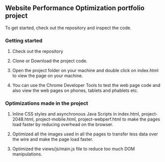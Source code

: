 ## Website Performance Optimization portfolio project

To get started, check out the repository and inspect the code.

### Getting started


1. Check out the repository
1.  Clone or Download the project code. 

1. Open the project folder on your machine and double click on index.html to view the page on your machine.
1. You can use the Chrome Developer Tools to test the web page code and also view the web pages on phones, tablets and phablets etc.

### Optimizations made in the project


1. Inline CSS styles and asynchronous Java Scripts in index.html, project-2048.html, project-mobile.html, project-webperf.html to make the pages load faster by reducing overhead on the browser.

2. Optimized all the images used in all the pages to transfer less data over the wire and make the page load faster.

3. Optimized the views/js/main.js file to reduce too much DOM manipulations.

